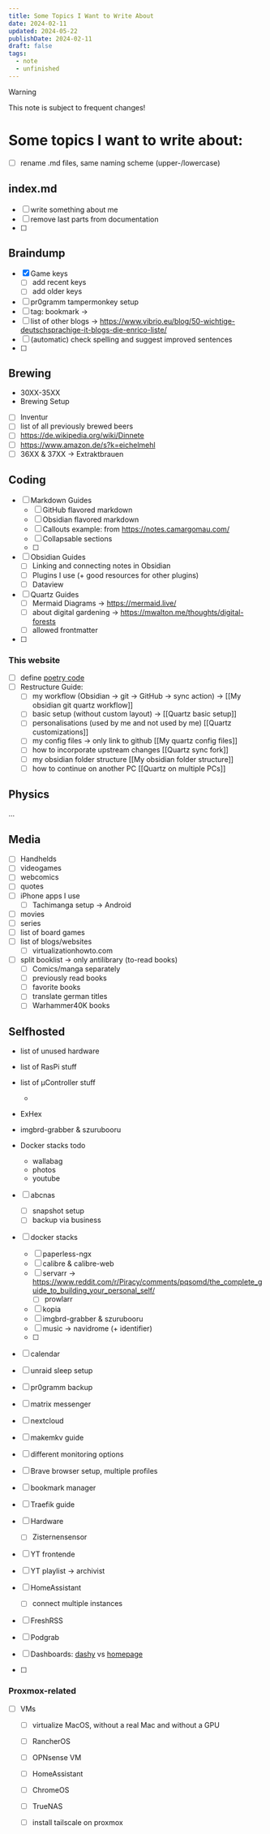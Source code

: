 ```yaml
---
title: Some Topics I Want to Write About
date: 2024-02-11
updated: 2024-05-22
publishDate: 2024-02-11
draft: false
tags:
  - note
  - unfinished
---
```


> [!warning]
> This note is subject to frequent changes!
 
# Some topics I want to write about:

- [ ] rename .md files, same naming scheme (upper-/lowercase)

## index.md

- [ ] write something about me
- [ ] remove last parts from documentation
- [ ] 

## Braindump

- [x] Game keys
	- [ ] add recent keys
	- [ ] add older keys
- [ ] pr0gramm tampermonkey setup
- [ ] tag: bookmark -> 
- [ ] list of other blogs -> https://www.vibrio.eu/blog/50-wichtige-deutschsprachige-it-blogs-die-enrico-liste/
- [ ] (automatic) check spelling and suggest improved sentences
- [ ] 

## Brewing

- 30XX-35XX
- Brewing Setup
- [ ] Inventur
- [ ] list of all previously brewed beers
- [ ] https://de.wikipedia.org/wiki/Dinnete
- [ ] https://www.amazon.de/s?k=eichelmehl
- [ ] 36XX & 37XX -> Extraktbrauen

## Coding

- [ ] Markdown Guides
	- [ ] GitHub flavored markdown
	- [ ] Obsidian flavored markdown
	- [ ] Callouts example: from https://notes.camargomau.com/
	- [ ] Collapsable sections
	- [ ] 
- [ ] Obsidian Guides
	- [ ] Linking and connecting notes in Obsidian
	- [ ] Plugins I use (+ good resources for other plugins)
	- [ ] Dataview
- [ ] Quartz Guides
	- [ ] Mermaid Diagrams -> https://mermaid.live/
	- [ ] about digital gardening -> https://mwalton.me/thoughts/digital-forests
	- [ ] allowed frontmatter
- [ ] 

### This website

- [ ] define [poetry code](https://github.com/search?q=repo%3Ajackyzha0%2Fjackyzha0.github.io%20poetry&type=code)
- [ ] Restructure Guide:
	- [ ] my workflow (Obsidian -> git -> GitHub -> sync action) -> [[My obsidian git quartz workflow]]
	- [ ] basic setup (without custom layout) -> [[Quartz basic setup]]
	- [ ] personalisations (used by me and not used by me) [[Quartz customizations]]
	- [ ] my config files -> only link to github [[My quartz config files]]
	- [ ] how to incorporate upstream changes [[Quartz sync fork]]
	- [ ] my obsidian folder structure [[My obsidian folder structure]]
	- [ ] how to continue on another PC [[Quartz on multiple PCs]]

## Physics

...

## Media

- [ ] Handhelds
- [ ] videogames
- [ ] webcomics
- [ ] quotes
- [ ] iPhone apps I use
	- [ ] Tachimanga setup -> Android
- [ ] movies
- [ ] series
- [ ] list of board games
- [ ] list of blogs/websites
	- [ ] virtualizationhowto.com
- [ ] split booklist -> only antilibrary (to-read books)
	- [ ] Comics/manga separately
	- [ ] previously read books
	- [ ] favorite books
	- [ ] translate german titles
	- [ ] Warhammer40K books

## Selfhosted

- list of unused hardware
- list of RasPi stuff
- list of µController stuff


   - 
- ExHex
- imgbrd-grabber & szurubooru
- Docker stacks todo
   - wallabag
   - photos
   - youtube


- [ ] abcnas
	- [ ] snapshot setup
	- [ ] backup via business
- [ ] docker stacks
	- [ ] paperless-ngx
	- [ ] calibre & calibre-web
	- [ ] servarr -> https://www.reddit.com/r/Piracy/comments/pqsomd/the_complete_guide_to_building_your_personal_self/
		- [ ] prowlarr
	- [ ] kopia
	- [ ] imgbrd-grabber & szurubooru
	- [ ] music -> navidrome (+ identifier)
	- [ ] 
- [ ] calendar
- [ ] unraid sleep setup
- [ ] pr0gramm backup
- [ ] matrix messenger
- [ ] nextcloud
- [ ] makemkv guide

- [ ] different monitoring options
- [ ] Brave browser setup, multiple profiles
- [ ] bookmark manager
- [ ] Traefik guide
- [ ] Hardware
	- [ ] Zisternensensor
- [ ] YT frontende
- [ ] YT playlist -> archivist
- [ ] HomeAssistant
	- [ ] connect multiple instances
- [ ] FreshRSS
- [ ] Podgrab
- [ ] Dashboards: [dashy](https://github.com/Lissy93/dashy) vs [homepage](https://github.com/gethomepage/homepage)
- [ ] 


### Proxmox-related

- [ ] VMs
	- [ ] virtualize MacOS, without  a real Mac and without a GPU
	- [ ] RancherOS
	- [ ] OPNsense VM
	- [ ] HomeAssistant
	- [ ] ChromeOS
	- [ ] TrueNAS
	- [ ] install tailscale on proxmox

